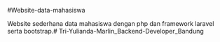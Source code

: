 #Website-data-mahasiswa

Website sederhana data mahasiswa dengan php dan framework laravel serta bootstrap.# Tri-Yulianda-Marlin_Backend-Developer_Bandung
